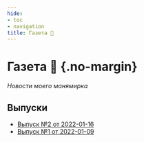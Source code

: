 ```yaml
---
hide: 
- toc
- navigation
title: Газета 📰
---
```


# Газета 📰 {.no-margin}

_Новости моего манямирка_  

## Выпуски

- [Выпуск №2 от 2022-01-16](./2/index.md)
- [Выпуск №1 от 2022-01-09](./1/index.md)

